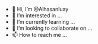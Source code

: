 - 👋 Hi, I’m @Alhasanluay
- 👀 I’m interested in ...
- 🌱 I’m currently learning ...
- 💞️ I’m looking to collaborate on ...
- 📫 How to reach me ...

<!---
Alhasanluay/Alhasanluay is a ✨ special ✨ repository because its `README.md` (this file) appears on your GitHub profile.
You can click the Preview link to take a look at your changes.
--->
